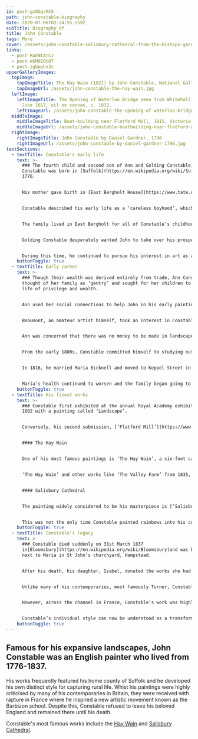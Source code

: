 ```yaml
---
id: post-gx8GqrKCG
path: john-constable-biography
date: 2020-07-06T02:24:55.559Z
subTitle: Biography of
title: John Constable
tags: More
cover: /assets/john-constable-salisbury-cathedral-from-the-bishops-garden.jpg
links:
  - post-RuENtArCJ
  - post-mkMO2OtQ7
  - post-zgbpphxJc
upperGalleryImages:
  topImage:
    topImageTitle: The Hay Wain (1821) by John Constable, National Gallery, London
    topImageUrl: /assets/john-constable-the-hay-wain.jpg
  leftImage:
    leftImageTitle: The Opening of Waterloo Bridge seen from Whitehall Stairs, 18
      June 1817, oil on canvas, c. 1832.
    leftImageUrl: /assets/john-constable-the-opening-of-waterloo-bridge-seen-from-whitehall-stairs.jpg
  middleImage:
    middleImageTitle: Boat-building near Flatford Mill, 1815. Victoria and Albert Museum, London
    middleImageUrl: /assets/john-constable-boatbuilding-near-flatford-mill.jpg
  rightImage:
    rightImageTitle: John Constable by Daniel Gardner, 1796
    rightImageUrl: /assets/john-constable-by-daniel-gardner-1796.jpg
textSections:
  - textTitle: Constable's early life
    text: >-
      ### The fourth child and second son of Ann and Golding Constable, John
      Constable was born in [Suffolk](https://en.wikipedia.org/wiki/Suffolk) in
      1776.


      His mother gave birth in [East Bergholt House](https://www.tate.org.uk/art/artworks/constable-east-bergholt-house-n01235), a large mansion built by his father. John grew up in the idyllic Suffolk countryside, sketching the scenes he saw around him.


      Constable described his early life as a ‘careless boyhood’, which he credited with shaping him into a painter. His fondness for the Suffolk landscape is evident in his early works and the paintings he made throughout his life. He described this attachment to a friend saying “I should paint my own places best; painting with me is but another word for feeling.”


      The family lived in East Bergholt for all of Constable’s childhood and he began working in the family business in 1792. Golding Constable was a Suffolk businessman with a number of ventures, including transporting corn and coal on the River Stour and farming over 93 acres of agricultural land in East Bergholt. Ann was the daughter of a London Barrel Manufacturer and she managed the Constable household along with their large domestic workforce. There were no artists in the family.


      Golding Constable desperately wanted John to take over his prosperous business when he died. Traditionally, the responsibility would have gone to the oldest son but John’s older brother, also called Golding, had a disability that meant he was not able to take up the position. John struggled to fulfill his father’s wishes, attempting to run the business despite having no interest in the work and little aptitude for trade.


      During this time, he continued to pursue his interest in art as a gentleman’s pastime, taking a sketching tour of [Norfolk](https://en.wikipedia.org/wiki/Norfolk) in 1794 and making his first etchings in 1797. Thankfully, after seven difficult years, his younger brother Abram began to show an interest in the family business and John was finally freed from his post. This marked the beginning of fulfilling his dream of becoming a painter.
    buttonToggle: true
  - textTitle: Early career
    text: >-
      ### Though their wealth was derived entirely from trade, Ann Constable
      thought of her family as ‘gentry’ and sought for her children to have a
      life of privilege and wealth.


      Ann used her social connections to help John in his early painting career and she introduced him to [Sir George Beaumont](https://en.wikipedia.org/wiki/Sir_George_Beaumont,_7th_Baronet) in 1795, whilst he was still working for the family business. This meeting was a turning point for Constable’s interest in art, opening him up to the world of the Old Masters through Beaumont’s collections.


      Beaumont, an amateur artist himself, took an interest in Constable’s early sketches. He showed Constable a landscape painting called ‘Hagar and the Angel’ by Claude Lorraine from 1646. This painting had an intense effect on Constable and introduced him to the art of classical landscape painting. Beaumont also had influence in the Royal Academy and Constable was able to enter the Royal Academy schools in 1799, funded by his father.


      Ann was concerned that there was no money to be made in landscapes so she encouraged her son to paint portraits. It was quickly realised that he did not have the social skills needed to be a successful portraitist. Nonetheless, he produced around 100 portraits during his life, some of which are beautiful depictions of figures from the provincial middle and upper classes.


      From the early 1800s, Constable committed himself to studying outdoors, shaping his painting style as a result. He made tours of the [Peak District](https://www.peakdistrict.gov.uk/home) and the [Lake District](https://www.lakedistrict.gov.uk/), following the Romantic aesthetic at the time that favoured mountainous landscapes. As much as he tried, he could not help but prefer his local Suffolk, finding the mountains too lonely for his taste.


      In 1816, he married Maria Bicknell and moved to Keppel Street in [Bloomsbury](https://en.wikipedia.org/wiki/Bloomsbury). Having a base in London was vital for artists at the time in order to connect with buyers and garner commissions. However, due to Maria’s failing health, he moved the family to Hampstead in 1827, which was outside the city at this time. Constable visited as often as he could and made studies of cloud formations and sketches of the Hampstead landscape, as well as several oil paintings.


      Maria’s health continued to worsen and the family began going to Brighton regularly. Here he would paint the coastal landscape, using a similar style to his pastoral scenes. In spite of their efforts, she died of tuberculosis in 1828, leaving Constable heartbroken and “the face of the World \[...] totally changed”, as he wrote to his brother Golding.
    buttonToggle: true
  - textTitle: His finest works
    text: >-
      ### Constable first exhibited at the annual Royal Academy exhibition in
      1802 with a painting called ‘Landscape’.


      Conversely, his second submission, [‘Flatford Mill’](https://www.tate.org.uk/art/artworks/constable-flatford-mill-scene-on-a-navigable-river-n01273), the name of the mill owned by his father and the Constable family’s first house, was rejected. In the midst of his disappointment and anger, Constable became even more determined to become a professional landscape painter.


      #### The Hay Wain


      One of his most famous paintings is ‘The Hay Wain’, a six-foot canvas depicting the River Stour with a horse and cart and a quaint white cottage on the riverbank. This was part of Constable’s concerted effort to begin making his paintings a commercial success, an increasingly important issue as the financial needs of his young family grew. This work and six other scenes of the River Stour were some of his greatest achievements, exhibited at the Royal Academy from 1818 to 1825. ‘The Hay Wain’ also won a Gold Medal at the Paris Salon.


      ‘The Hay Wain’ and other works like ‘The Valley Farm’ from 1835, and ‘Boat-Building’, 1814-15, have made Suffolk famous. The area in which he lived and painted is now known fondly as ‘Constable country’. Constable’s highly individualised style, using broad brushstrokes and loose marks, highlighted the movements of his hand as he painted. This was contrary to the painting convention at the time but leant itself to capturing the beauty and vitality of his landscapes, as well as adding a human dimension to the works.


      #### Salisbury Cathedral


      The painting widely considered to be his masterpiece is [‘Salisbury Cathedral from the Meadows’](https://www.tate.org.uk/art/artworks/constable-salisbury-cathedral-from-the-meadows-t13896) painted in 1831. The cathedral he depicts is lit by a rainbow, shown in a realistic fashion notwithstanding the impossibility of it occurring in the skies in the rest of the scene. The rainbow is thought to have been symbolic, finishing at the house of his friend Dr John Fisher who helped him following the death of Maria in 1828. When he later commissioned an engraving of the piece, he described the rainbow as “tender – and elegant – evanescent and lovely – in the highest degree”.


      This was not the only time Constable painted rainbows into his compositions. As a Romantic painter, Constable used the rainbow as an icon for the beautiful but transient nature of life. This interpretation was in keeping with its popularity in [Romanticism](https://en.wikipedia.org/wiki/Romanticism) at the time and his later watercolours frequently depicted rainbow motifs, including [‘Stonehenge’](https://collections.vam.ac.uk/item/O74470/stonehenge-watercolour-john-constable/) painted in 1835.
    buttonToggle: true
  - textTitle: Constable's legacy
    text: >-
      ### Constable died suddenly on 31st March 1837
      in[Bloomsbury](https://en.wikipedia.org/wiki/Bloomsbury)and was buried
      next to Maria in St John’s churchyard, Hampstead.


      After his death, his daughter, Isabel, donated the works she had inherited to the [Victoria and Albert museum](https://en.wikipedia.org/wiki/Victoria_and_Albert_Museum) in London which consisted of 297 drawings and watercolours and 92 oil works, as well as three easel paintings and three sketchbooks.


      Unlike many of his contemporaries, most famously Turner, Constable did not receive recognition or success in the Royal Academy until much later in his life at the age of 52. He did not follow fashions and norms at the time, choosing to combine the compositions of the old masters with a focus on naturalism and portrayals of ordinary life. This merging of ideas and style was very unpopular in Britain.


      However, across the channel in France, Constable’s work was highly praised and sold well. French artists such as [Eugène Delacroix](https://en.wikipedia.org/wiki/Eug%C3%A8ne_Delacroix) were amazed by his paintings, so much so that Delacroix was inspired to repaint the background of one of his own works to mimic Constable’s technique of capturing light and colour. Similarly, Constable moved a host of French painters to leave Paris in search of natural subjects and pastoral scenes. This became known as the [Barbizon school](https://www.metmuseum.org/toah/hd/bfpn/hd_bfpn.htm), named after one of the villages that became a popular location for artists including [Theodore Rousseau](https://en.wikipedia.org/wiki/Th%C3%A9odore_Rousseau) and [Jean-Baptiste Camille Corot](https://en.wikipedia.org/wiki/Jean-Baptiste-Camille_Corot).


      Constable’s individual style can now be understood as a transformative step in landscape painting that had profound effects on the genre. Similarly, he has been credited with inspiring British impressionism, especially in the works of Philip Wilson Steer who also sought to capture everyday life in England. Most notably, Constable was instrumental in shaping the Romantic vision of the English landscape and inspiring a fondness for the countryside that still endures today.
    buttonToggle: true
---
```

## Famous for his expansive landscapes, John Constable was an English painter who lived from 1776-1837.

His works frequently featured his home county of Suffolk and he developed his own distinct style for capturing rural life. Whist his paintings were highly criticised by many of his contemporaries in Britain, they were received with rapture in France where he inspired a new artistic movement known as the Barbizon school. Despite this, Constable refused to leave his beloved England and remained there until his death.

Constable's most famous works include the [Hay Wain](https://greatestbritons.com/john-constable-biography.html#3) and [Salisbury Cathedral](https://greatestbritons.com/john-constable-biography.html#3).